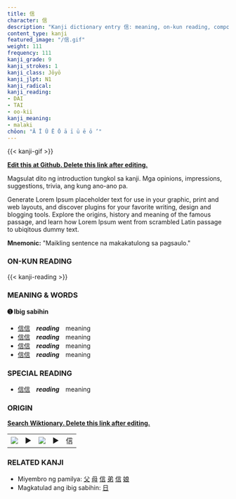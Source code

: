 ```yaml
---
title: 信
character: 信
description: "Kanji dictionary entry 信: meaning, on-kun reading, compounds, origin, related kanji"
content_type: kanji
featured_image: "/信.gif"
weight: 111
frequency: 111
kanji_grade: 9
kanji_strokes: 1
kanji_class: Jōyō
kanji_jlpt: N1
kanji_radical: 
kanji_reading: 
- DAI
- TAI
- oo-kii
kanji_meaning:
- malaki
chōon: "Ā Ī Ū Ē Ō ā ī ū ē ō ’"
---
```

[//]: # (Don't edit the line below. Kanji animated GIF code is automatically generated.)
{{< kanji-gif >}}

[//]: # (Edit below this line.)

**[Edit this at Github. Delete this link after editing.](https://github.com/tim0g/tim/tree/main/content/kanji/信/index.md)**

Magsulat dito ng introduction tungkol sa kanji. Mga opinions, impressions, suggestions, trivia, ang kung ano-ano pa.

Generate Lorem Ipsum placeholder text for use in your graphic, print and web layouts, and discover plugins for your favorite writing, design and blogging tools. Explore the origins, history and meaning of the famous passage, and learn how Lorem Ipsum went from scrambled Latin passage to ubiqitous dummy text.
 
**Mnemonic:** "Maikling sentence na makakatulong sa pagsaulo."

### ON-KUN READING

[//]: # (Don't edit the line below. ON-KUN READING code is automatically generated.)
{{< kanji-reading >}}

### MEANING & WORDS

#### ➊ **Ibig sabihin**
  - [信](../信)[信](../信)　***reading***　meaning
  - [信](../信)[信](../信)　***reading***　meaning
  - [信](../信)[信](../信)　***reading***　meaning
  - [信](../信)[信](../信)　***reading***　meaning

### SPECIAL READING
  - [信](../信)[信](../信)　***reading***　meaning

### ORIGIN

**[Search Wiktionary. Delete this link after editing.](https://wiktionary.org/wiki/信)**
<table class="kanji-table"><tr><td>
<img src="60px-信-bronze.svg.png">
</td><td>▶</td><td>
<img src="60px-信-oracle.svg.png">
</td><td>▶</td>
<td class="kanji-origin">信</td>
</tr></table>

### RELATED KANJI
- Miyembro ng pamilya: [父](../父) [母](../母) [信](../信) [弟](../弟) [信](../信) [娘](../娘)
- Magkatulad ang ibig sabihin: [日](../日)
